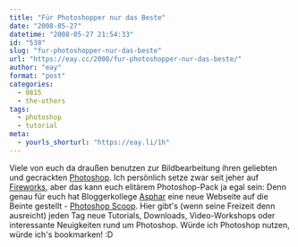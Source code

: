 ```yaml
---
title: "Für Photoshopper nur das Beste"
date: "2008-05-27"
datetime: "2008-05-27 21:54:33"
id: "538"
slug: "fur-photoshopper-nur-das-beste"
url: "https://eay.cc/2008/fur-photoshopper-nur-das-beste/"
author: "eay"
format: "post"
categories:
  - 0815
  - the-others
tags:
  - photoshop
  - tutorial
meta:
  - yourls_shorturl: "https://eay.li/1h"
---
```


Viele von euch da draußen benutzen zur Bildbearbeitung ihren geliebten und gecrackten [Photoshop](http://anonym.to/?http://www.adobe.com/de/products/photoshop/photoshop/). Ich persönlich setze zwar seit jeher auf [Fireworks](http://anonym.to/?http://www.adobe.com/de/products/fireworks/), aber das kann euch elitärem Photoshop-Pack ja egal sein: Denn genau für euch hat Bloggerkollege [Asphar](http://so-war-das-damals.de/) eine neue Webseite auf die Beinte gestellt - [Photoshop Scoop](http://photoshop-scoop.de/). Hier gibt's (wenn seine Freizeit denn ausreicht) jeden Tag neue Tutorials, Downloads, Video-Workshops oder interessante Neuigkeiten rund um Photoshop. Würde ich Photoshop nutzen, würde ich's bookmarken! :D
